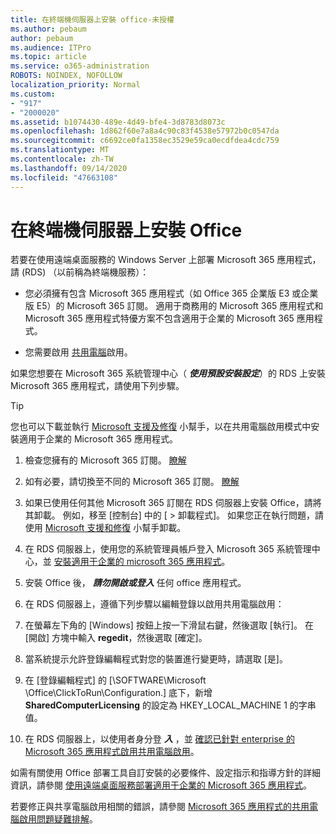 ```yaml
---
title: 在終端機伺服器上安裝 office-未授權
ms.author: pebaum
author: pebaum
ms.audience: ITPro
ms.topic: article
ms.service: o365-administration
ROBOTS: NOINDEX, NOFOLLOW
localization_priority: Normal
ms.custom:
- "917"
- "2000020"
ms.assetid: b1074430-489e-4d49-bfe4-3d8783d8073c
ms.openlocfilehash: 1d862f60e7a8a4c90c83f4538e57972b0c0547da
ms.sourcegitcommit: c6692ce0fa1358ec3529e59ca0ecdfdea4cdc759
ms.translationtype: MT
ms.contentlocale: zh-TW
ms.lasthandoff: 09/14/2020
ms.locfileid: "47663108"
---
```

# <a name="installing-office-on-a-terminal-server"></a>在終端機伺服器上安裝 Office

若要在使用遠端桌面服務的 Windows Server 上部署 Microsoft 365 應用程式，請 (RDS) （以前稱為終端機服務）：
  
- 您必須擁有包含 Microsoft 365 應用程式（如 Office 365 企業版 E3 或企業版 E5）的 Microsoft 365 訂閱。 適用于商務用的 Microsoft 365 應用程式和 Microsoft 365 應用程式特優方案不包含適用于企業的 Microsoft 365 應用程式。

- 您需要啟用 [共用電腦](https://docs.microsoft.com/DeployOffice/overview-shared-computer-activation)啟用。

如果您想要在 Microsoft 365 系統管理中心（ ***使用預設安裝設定***）的 RDS 上安裝 Microsoft 365 應用程式，請使用下列步驟。

> [!TIP]
> 您也可以下載並執行 [Microsoft 支援及修復](https://aka.ms/SaRA_OfficeSCA_M365Portal) 小幫手，以在共用電腦啟用模式中安裝適用于企業的 Microsoft 365 應用程式。
  
1. 檢查您擁有的 Microsoft 365 訂閱。 [瞭解](https://docs.microsoft.com/microsoft-365/admin/admin-overview/what-subscription-do-i-have)

2. 如有必要，請切換至不同的 Microsoft 365 訂閱。 [瞭解](https://docs.microsoft.com/microsoft-365/commerce/subscriptions/switch-to-a-different-plan)

3. 如果已使用任何其他 Microsoft 365 訂閱在 RDS 伺服器上安裝 Office，請將其卸載。 例如，移至 [控制台] 中的 [ \> 卸載程式]。 如果您正在執行問題，請使用 [Microsoft 支援和修復](https://aka.ms/SARA-OfficeUninstall-Alchemy) 小幫手卸載。

4. 在 RDS 伺服器上，使用您的系統管理員帳戶登入 Microsoft 365 系統管理中心，並 [安裝適用于企業的 microsoft 365 應用程式](https://portal.office.com/OLS/MySoftware.aspx)。

5. 安裝 Office 後， ***請勿開啟或登入*** 任何 office 應用程式。

6. 在 RDS 伺服器上，遵循下列步驟以編輯登錄以啟用共用電腦啟用：

1. 在螢幕左下角的 [Windows] 按鈕上按一下滑鼠右鍵，然後選取 [執行]。 在 [開啟] 方塊中輸入 **regedit**，然後選取 [確定]。

2. 當系統提示允許登錄編輯程式對您的裝置進行變更時，請選取 [是]。

3. 在 [登錄編輯程式] 的 [\SOFTWARE\Microsoft \Office\ClickToRun\Configuration.] 底下，新增 **SharedComputerLicensing** 的設定為 HKEY_LOCAL_MACHINE 1 的字串值。

7. 在 RDS 伺服器上，以使用者身分登 ***入*** ，並 [確認已針對 enterprise 的 Microsoft 365 應用程式啟用共用電腦啟用](https://docs.microsoft.com/DeployOffice/troubleshoot-shared-computer-activation#verify-that-activation-for-microsoft-365-apps-succeeded)。

如需有關使用 Office 部署工具自訂安裝的必要條件、設定指示和指導方針的詳細資訊，請參閱 [使用遠端桌面服務部署適用于企業的 Microsoft 365 應用程式](https://docs.microsoft.com/DeployOffice/deploy-microsoft-365-apps-remote-desktop-services)。
  
若要修正與共享電腦啟用相關的錯誤，請參閱 [Microsoft 365 應用程式的共用電腦啟用問題疑難排解](https://docs.microsoft.com/DeployOffice/troubleshoot-shared-computer-activation)。
  